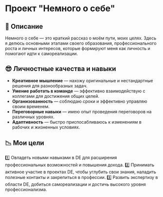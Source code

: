 # Проект "Немного о себе"


## 📝 Описание

Немного о себе — это краткий рассказ о моём пути, моих целях. Здесь я делюсь основными этапами своего образования, профессионального роста и личных интересов, которые формируют меня как личность и помогают идти к самореализации.



## 😎 Личностные качества и навыки

* **Креативное мышление** — нахожу оригинальные и нестандартные решения для разнообразных задач.
* **Умение работать в команде** — эффективно взаимодействую с коллегами для достижения общих целей.
* **Организованность** — соблюдаю сроки и эффективно управляю своим временем.
* **Переговорные навыки** — имею опыт проведения переговоров на различных уровнях.
* **Адаптивность** — быстро приспосабливаюсь к изменениям в рабочих и жизненных условиях.



## 📉 Мои цели

1️⃣ Овладеть новыми навыками в DE для расширения профессиональных возможностей и повышения дохода.
2️⃣  Принимать активное участие в проектах DE, чтобы углубить свои знания, наладить полезные контакты и закрепиться в профессии.
3️⃣  Развить экспертизу в области DE, добиться самореализации и достичь высокого уровня профессионализма.


